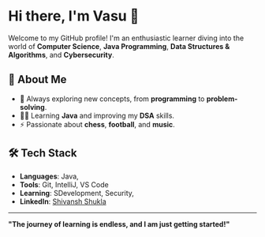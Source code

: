# Hi there, I'm Vasu 👋

Welcome to my GitHub profile! I'm an enthusiastic learner diving into the world of **Computer Science**, **Java Programming**, **Data Structures & Algorithms**, and **Cybersecurity**. 

## 🚀 About Me

- 🌱 Always exploring new concepts, from **programming** to **problem-solving**.
- 🧑‍🏫 Learning **Java** and improving my **DSA** skills.
- ⚡ Passionate about **chess**, **football**, and **music**.

## 🛠️ Tech Stack

- **Languages**: Java, 
- **Tools**: Git, IntelliJ, VS Code
- **Learning**: SDevelopment, Security,
- **LinkedIn**:  [Shivansh Shukla](https://www.linkedin.com/in/shivansh-shukla-671947222/)

---
**"The journey of learning is endless, and I am just getting started!"**
